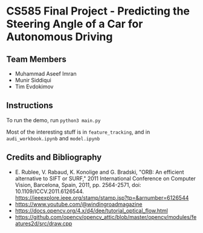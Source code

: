 # CS585 Final Project - Predicting the Steering Angle of a Car for Autonomous Driving
## Team Members
- Muhammad Aseef Imran
- Munir Siddiqui
- Tim Evdokimov

## Instructions
To run the demo, run `python3 main.py`

Most of the interesting stuff is in `feature_tracking`, and in `audi_workbook.ipynb` and `model.ipynb`


## Credits and Bibliography
- E. Rublee, V. Rabaud, K. Konolige and G. Bradski, "ORB: An efficient alternative to SIFT or SURF," 2011 International Conference on Computer Vision, Barcelona, Spain, 2011, pp. 2564-2571, doi: 10.1109/ICCV.2011.6126544.
https://ieeexplore.ieee.org/stamp/stamp.jsp?tp=&arnumber=6126544
- https://www.youtube.com/@windingroadmagazine
- https://docs.opencv.org/4.x/d4/dee/tutorial_optical_flow.html
- https://github.com/opencv/opencv_attic/blob/master/opencv/modules/features2d/src/draw.cpp

